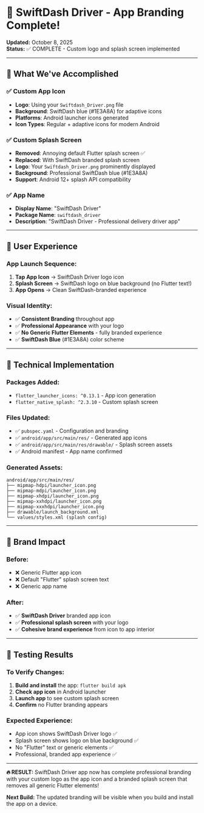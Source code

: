 # 🎨 SwiftDash Driver - App Branding Complete!

**Updated:** October 8, 2025  
**Status:** ✅ COMPLETE - Custom logo and splash screen implemented

---

## 🚀 **What We've Accomplished**

### **✅ Custom App Icon**
- **Logo**: Using your `Swiftdash_Driver.png` file
- **Background**: SwiftDash blue (#1E3A8A) for adaptive icons
- **Platforms**: Android launcher icons generated
- **Icon Types**: Regular + adaptive icons for modern Android

### **✅ Custom Splash Screen** 
- **Removed**: Annoying default Flutter splash screen ✅
- **Replaced**: With SwiftDash branded splash screen
- **Logo**: Your `Swiftdash_Driver.png` prominently displayed
- **Background**: Professional SwiftDash blue (#1E3A8A)
- **Support**: Android 12+ splash API compatibility

### **✅ App Name**
- **Display Name**: "SwiftDash Driver" 
- **Package Name**: `swiftdash_driver`
- **Description**: "SwiftDash Driver - Professional delivery driver app"

---

## 📱 **User Experience**

### **App Launch Sequence:**
1. **Tap App Icon** → SwiftDash Driver logo icon
2. **Splash Screen** → SwiftDash logo on blue background (no Flutter text!)
3. **App Opens** → Clean SwiftDash-branded experience

### **Visual Identity:**
- ✅ **Consistent Branding** throughout app
- ✅ **Professional Appearance** with your logo
- ✅ **No Generic Flutter Elements** - fully branded experience
- ✅ **SwiftDash Blue** (#1E3A8A) color scheme

---

## 🔧 **Technical Implementation**

### **Packages Added:**
- `flutter_launcher_icons: ^0.13.1` - App icon generation
- `flutter_native_splash: ^2.3.10` - Custom splash screen

### **Files Updated:**
- ✅ `pubspec.yaml` - Configuration and branding
- ✅ `android/app/src/main/res/` - Generated app icons
- ✅ `android/app/src/main/res/drawable/` - Splash screen assets
- ✅ Android manifest - App name confirmed

### **Generated Assets:**
```
android/app/src/main/res/
├── mipmap-hdpi/launcher_icon.png
├── mipmap-mdpi/launcher_icon.png  
├── mipmap-xhdpi/launcher_icon.png
├── mipmap-xxhdpi/launcher_icon.png
├── mipmap-xxxhdpi/launcher_icon.png
├── drawable/launch_background.xml
└── values/styles.xml (splash config)
```

---

## 🎯 **Brand Impact**

### **Before:**
- ❌ Generic Flutter app icon
- ❌ Default "Flutter" splash screen text
- ❌ Generic app name

### **After:**
- ✅ **SwiftDash Driver** branded app icon
- ✅ **Professional splash screen** with your logo
- ✅ **Cohesive brand experience** from icon to app interior

---

## 📲 **Testing Results**

### **To Verify Changes:**
1. **Build and install** the app: `flutter build apk`
2. **Check app icon** in Android launcher
3. **Launch app** to see custom splash screen
4. **Confirm** no Flutter branding appears

### **Expected Experience:**
- App icon shows SwiftDash Driver logo ✅
- Splash screen shows logo on blue background ✅  
- No "Flutter" text or generic elements ✅
- Professional, branded app experience ✅

---

**🔥 RESULT:** SwiftDash Driver app now has complete professional branding with your custom logo as the app icon and a branded splash screen that removes all generic Flutter elements!

**Next Build:** The updated branding will be visible when you build and install the app on a device.